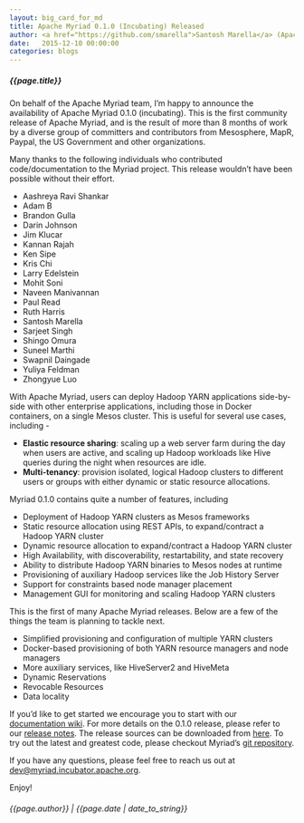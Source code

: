 ```yaml
---
layout: big_card_for_md
title: Apache Myriad 0.1.0 (Incubating) Released
author: <a href="https://github.com/smarella">Santosh Marella</a> (Apache Myriad committer, 0.1.0 Release Manager)
date:   2015-12-10 00:00:00
categories: blogs
---
```


##### {{page.title}} 

On behalf of the Apache Myriad team, I’m happy to announce the availability of Apache Myriad 0.1.0 (incubating).  This is the first community release of Apache Myriad, and is the result of more than 8 months of work by a diverse group of committers and contributors from Mesosphere, MapR, Paypal, the US Government and other organizations. 

Many thanks to the following individuals who contributed code/documentation to the Myriad project. This release wouldn’t have been possible without their effort.

- Aashreya Ravi Shankar
- Adam B
- Brandon Gulla
- Darin Johnson
- Jim Klucar
- Kannan Rajah
- Ken Sipe
- Kris Chi
- Larry Edelstein
- Mohit Soni
- Naveen Manivannan
- Paul Read
- Ruth Harris
- Santosh Marella
- Sarjeet Singh
- Shingo Omura
- Suneel Marthi
- Swapnil Daingade
- Yuliya Feldman
- Zhongyue Luo

With Apache Myriad, users can deploy Hadoop YARN applications side-by-side with other enterprise applications, including those in Docker containers, on a single Mesos cluster.  This is useful for several use cases, including -

- **Elastic resource sharing**: scaling up a web server farm during the day when users are active, and scaling up Hadoop workloads like Hive queries during the night when resources are idle.
- **Multi-tenancy**: provision isolated, logical Hadoop clusters to different users or groups with either dynamic or static resource allocations.

Myriad 0.1.0 contains quite a number of features, including

- Deployment of Hadoop YARN clusters as Mesos frameworks
- Static resource allocation using REST APIs, to expand/contract a Hadoop YARN cluster
- Dynamic resource allocation to expand/contract a Hadoop YARN cluster
- High Availability, with discoverability, restartability, and state recovery
- Ability to distribute Hadoop YARN binaries to Mesos nodes at runtime
- Provisioning of auxiliary Hadoop services like the Job History Server
- Support for constraints based node manager placement
- Management GUI for monitoring and scaling Hadoop YARN clusters

This is the first of many Apache Myriad releases. Below are a few of the things the team is planning to tackle next.

- Simplified provisioning and configuration of multiple YARN clusters 
- Docker-based provisioning of both YARN resource managers and node managers
- More auxiliary services, like HiveServer2 and HiveMeta
- Dynamic Reservations
- Revocable Resources
- Data locality

If you’d like to get started we encourage you to start with our [documentation wiki](https://cwiki.apache.org/confluence/display/MYRIAD/).  For more details on the 0.1.0 release, please refer to our [release notes](https://cwiki.apache.org/confluence/display/MYRIAD/Release+Notes#ReleaseNotes-myriad-0.1.0-incubating). The release sources can be downloaded from [here](http://www.apache.org/dist/incubator/myriad/myriad-0.1.0-incubating/). To try out the latest and greatest code, please checkout Myriad’s [git repository](https://github.com/apache/incubator-myriad.git).

If you have any questions, please feel free to reach us out at [dev@myriad.incubator.apache.org](mailto:dev@myriad.incubator.apache.org).

Enjoy!

###### {{page.author}} | {{page.date | date_to_string}}
